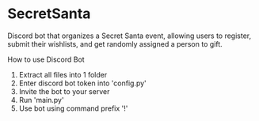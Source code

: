 # SecretSanta
Discord bot that organizes a Secret Santa event, allowing users to register, submit their wishlists, and get randomly assigned a person to gift.


How to use Discord Bot

1. Extract all files into 1 folder
2. Enter discord bot token into 'config.py' 
3. Invite the bot to your server
4. Run 'main.py'
5. Use bot using command prefix '!'
